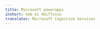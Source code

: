 ```yaml
---
title: Microsoft powerapps
inshort: heb ei ddiffinio
translator: Microsoft Cognitive Services
---
```




